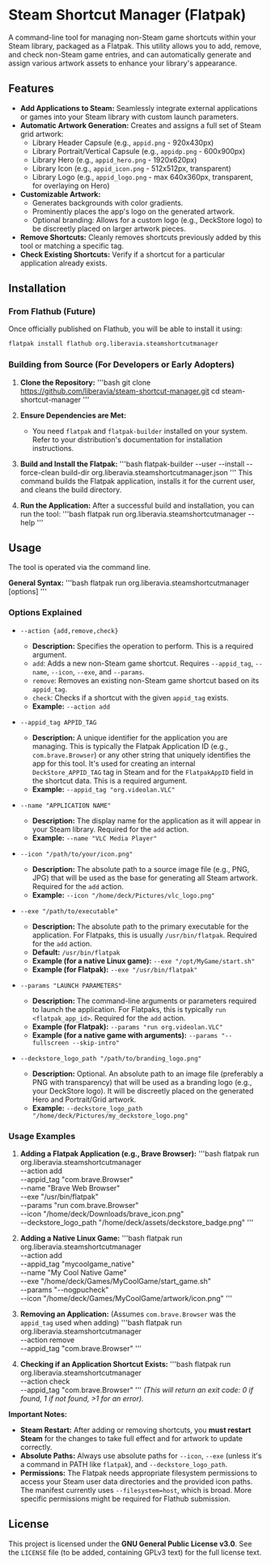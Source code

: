 # Steam Shortcut Manager (Flatpak)

A command-line tool for managing non-Steam game shortcuts within your Steam library, packaged as a Flatpak. This utility allows you to add, remove, and check non-Steam game entries, and can automatically generate and assign various artwork assets to enhance your library's appearance.

## Features

* **Add Applications to Steam:** Seamlessly integrate external applications or games into your Steam library with custom launch parameters.
* **Automatic Artwork Generation:** Creates and assigns a full set of Steam grid artwork:
    * Library Header Capsule (e.g., `appid.png` - 920x430px)
    * Library Portrait/Vertical Capsule (e.g., `appidp.png` - 600x900px)
    * Library Hero (e.g., `appid_hero.png` - 1920x620px)
    * Library Icon (e.g., `appid_icon.png` - 512x512px, transparent)
    * Library Logo (e.g., `appid_logo.png` - max 640x360px, transparent, for overlaying on Hero)
* **Customizable Artwork:**
    * Generates backgrounds with color gradients.
    * Prominently places the app's logo on the generated artwork.
    * Optional branding: Allows for a custom logo (e.g., DeckStore logo) to be discreetly placed on larger artwork pieces.
* **Remove Shortcuts:** Cleanly removes shortcuts previously added by this tool or matching a specific tag.
* **Check Existing Shortcuts:** Verify if a shortcut for a particular application already exists.

## Installation

### From Flathub (Future)

Once officially published on Flathub, you will be able to install it using:
 ```bash
flatpak install flathub org.liberavia.steamshortcutmanager
```


### Building from Source (For Developers or Early Adopters)

1.  **Clone the Repository:**
    '''bash
    git clone https://github.com/liberavia/steam-shortcut-manager.git 
    cd steam-shortcut-manager
    '''

2.  **Ensure Dependencies are Met:**
    * You need `flatpak` and `flatpak-builder` installed on your system. Refer to your distribution's documentation for installation instructions.

3.  **Build and Install the Flatpak:**
    '''bash
    flatpak-builder --user --install --force-clean build-dir org.liberavia.steamshortcutmanager.json
    '''
    This command builds the Flatpak application, installs it for the current user, and cleans the build directory.

4.  **Run the Application:**
    After a successful build and installation, you can run the tool:
    '''bash
    flatpak run org.liberavia.steamshortcutmanager --help
    '''

## Usage

The tool is operated via the command line.

**General Syntax:**
'''bash
flatpak run org.liberavia.steamshortcutmanager [options]
'''

### Options Explained

* `--action {add,remove,check}`
    * **Description:** Specifies the operation to perform. This is a required argument.
    * `add`: Adds a new non-Steam game shortcut. Requires `--appid_tag`, `--name`, `--icon`, `--exe`, and `--params`.
    * `remove`: Removes an existing non-Steam game shortcut based on its `appid_tag`.
    * `check`: Checks if a shortcut with the given `appid_tag` exists.
    * **Example:** `--action add`

* `--appid_tag APPID_TAG`
    * **Description:** A unique identifier for the application you are managing. This is typically the Flatpak Application ID (e.g., `com.brave.Browser`) or any other string that uniquely identifies the app for this tool. It's used for creating an internal `DeckStore_APPID_TAG` tag in Steam and for the `FlatpakAppID` field in the shortcut data. This is a required argument.
    * **Example:** `--appid_tag "org.videolan.VLC"`

* `--name "APPLICATION NAME"`
    * **Description:** The display name for the application as it will appear in your Steam library. Required for the `add` action.
    * **Example:** `--name "VLC Media Player"`

* `--icon "/path/to/your/icon.png"`
    * **Description:** The absolute path to a source image file (e.g., PNG, JPG) that will be used as the base for generating all Steam artwork. Required for the `add` action.
    * **Example:** `--icon "/home/deck/Pictures/vlc_logo.png"`

* `--exe "/path/to/executable"`
    * **Description:** The absolute path to the primary executable for the application. For Flatpaks, this is usually `/usr/bin/flatpak`. Required for the `add` action.
    * **Default:** `/usr/bin/flatpak`
    * **Example (for a native Linux game):** `--exe "/opt/MyGame/start.sh"`
    * **Example (for Flatpak):** `--exe "/usr/bin/flatpak"`

* `--params "LAUNCH PARAMETERS"`
    * **Description:** The command-line arguments or parameters required to launch the application. For Flatpaks, this is typically `run <flatpak_app_id>`. Required for the `add` action.
    * **Example (for Flatpak):** `--params "run org.videolan.VLC"`
    * **Example (for a native game with arguments):** `--params "--fullscreen --skip-intro"`

* `--deckstore_logo_path "/path/to/branding_logo.png"`
    * **Description:** Optional. An absolute path to an image file (preferably a PNG with transparency) that will be used as a branding logo (e.g., your DeckStore logo). It will be discreetly placed on the generated Hero and Portrait/Grid artwork.
    * **Example:** `--deckstore_logo_path "/home/deck/Pictures/my_deckstore_logo.png"`

### Usage Examples

1.  **Adding a Flatpak Application (e.g., Brave Browser):**
    '''bash
    flatpak run org.liberavia.steamshortcutmanager \
        --action add \
        --appid_tag "com.brave.Browser" \
        --name "Brave Web Browser" \
        --exe "/usr/bin/flatpak" \
        --params "run com.brave.Browser" \
        --icon "/home/deck/Downloads/brave_icon.png" \
        --deckstore_logo_path "/home/deck/assets/deckstore_badge.png" 
    '''

2.  **Adding a Native Linux Game:**
    '''bash
    flatpak run org.liberavia.steamshortcutmanager \
        --action add \
        --appid_tag "mycoolgame_native" \
        --name "My Cool Native Game" \
        --exe "/home/deck/Games/MyCoolGame/start_game.sh" \
        --params "--nogpucheck" \
        --icon "/home/deck/Games/MyCoolGame/artwork/icon.png"
    '''

3.  **Removing an Application:**
    (Assumes `com.brave.Browser` was the `appid_tag` used when adding)
    '''bash
    flatpak run org.liberavia.steamshortcutmanager \
        --action remove \
        --appid_tag "com.brave.Browser"
    '''

4.  **Checking if an Application Shortcut Exists:**
    '''bash
    flatpak run org.liberavia.steamshortcutmanager \
        --action check \
        --appid_tag "com.brave.Browser"
    '''
    *(This will return an exit code: 0 if found, 1 if not found, >1 for an error).*

**Important Notes:**

* **Steam Restart:** After adding or removing shortcuts, you **must restart Steam** for the changes to take full effect and for artwork to update correctly.
* **Absolute Paths:** Always use absolute paths for `--icon`, `--exe` (unless it's a command in PATH like `flatpak`), and `--deckstore_logo_path`.
* **Permissions:** The Flatpak needs appropriate filesystem permissions to access your Steam user data directories and the provided icon paths. The manifest currently uses `--filesystem=host`, which is broad. More specific permissions might be required for Flathub submission.

## License

This project is licensed under the **GNU General Public License v3.0**.
See the `LICENSE` file (to be added, containing GPLv3 text) for the full license text.